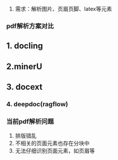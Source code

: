 
1. 需求：解析图片、页眉页脚、latex等元素

### pdf解析方案对比

## 1. docling



## 2.minerU


## 3. docext



### 4. deepdoc(ragflow)


### 当前pdf解析问题
1. 排版错乱
2. 不相关的页面元素也存在分块中
3. 无法仔细识别页面元素，如页眉等